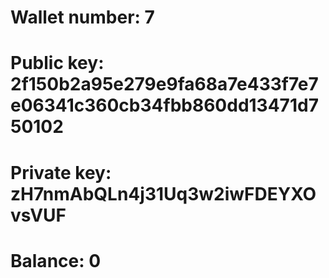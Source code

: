 # Wallet number: 7
# Public key: 2f150b2a95e279e9fa68a7e433f7e7e06341c360cb34fbb860dd13471d750102
# Private key: zH7nmAbQLn4j31Uq3w2iwFDEYXOvsVUF
# Balance: 0
